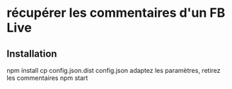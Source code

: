 # récupérer les commentaires d'un FB Live

## Installation

npm install
cp config.json.dist config.json
adaptez les paramètres, retirez les commentaires
npm start
